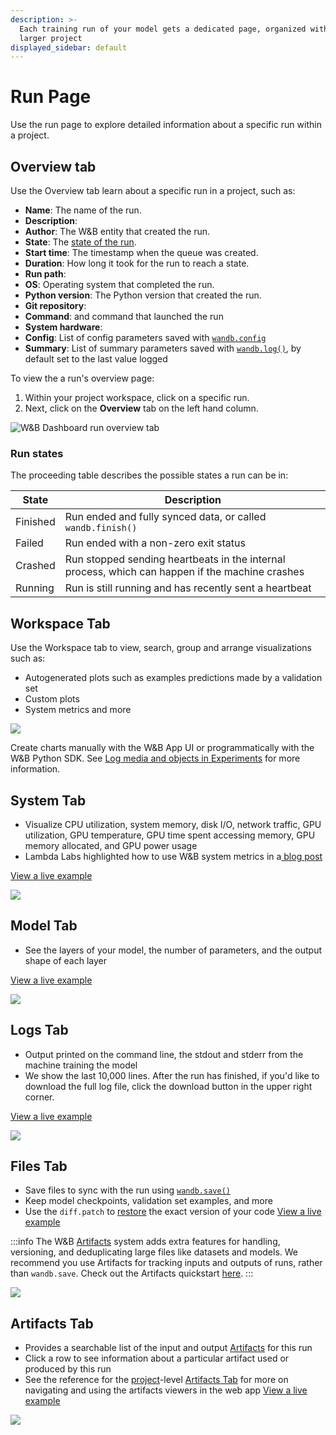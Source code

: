 ```yaml
---
description: >-
  Each training run of your model gets a dedicated page, organized within the
  larger project
displayed_sidebar: default
---
```


# Run Page
Use the run page to explore detailed information about a specific run within a project.

## Overview tab
Use the Overview tab learn about a specific run in a project, such as:

* **Name**: The name of the run.
* **Description**:
* **Author**: The W&B entity that created the run.
* **State**: The [state of the run](#run-states).
* **Start time**: The timestamp when the queue was created.
* **Duration**: How long it took for the run to reach a state.
* **Run path**:
* **OS**: Operating system that completed the run.
* **Python version**: The Python version that created the run.
* **Git repository**: 
* **Command**: and command that launched the run 
* **System hardware**:
* **Config**: List of config parameters saved with [`wandb.config`](../../../guides/track/config.md)
* **Summary**: List of summary parameters saved with [`wandb.log()`](../../../guides/track/log/intro.md), by default set to the last value logged

To view the a run's overview page:
1. Within your project workspace, click on a specific run.
2. Next, click on the **Overview** tab on the left hand column.

![W&B Dashboard run overview tab](/images/app_ui/wandb_run_overview_page.png)


<!-- The Python details are private, even if you make the page itself public. Here is an example of my run page in incognito on the left and my account on the right.

![](/images/app_ui/wandb_run_overview_page_2.png) -->

### Run states
The proceeding table describes the possible states a run can be in: 

| State | Description |
| ----- | ----- |
| Finished| Run ended and fully synced data, or called `wandb.finish()` |
| Failed | Run ended with a non-zero exit status | 
| Crashed | Run stopped sending heartbeats in the internal process, which can happen if the machine crashes | 
| Running | Run is still running and has recently sent a heartbeat  |

## Workspace Tab
Use the Workspace tab to view, search, group and arrange visualizations such as:

* Autogenerated plots such as examples predictions made by a validation set
* Custom plots
* System metrics and more

![](/images/app_ui/wandb-run-page-workspace-tab.png)

Create charts manually with the W&B App UI or programmatically with the W&B Python SDK. See [Log media and objects in Experiments](../../track/log/intro.md) for more information.

## System Tab

* Visualize CPU utilization, system memory, disk I/O, network traffic, GPU utilization, GPU temperature, GPU time spent accessing memory, GPU memory allocated, and GPU power usage
* Lambda Labs highlighted how to use W&B system metrics in a[ blog post](https://lambdalabs.com/blog/weights-and-bias-gpu-cpu-utilization/)

[View a live example](https://wandb.ai/stacey/deep-drive/runs/ki2biuqy/system?workspace=user-carey)

![](/images/app_ui/wandb_system_utilization.png)

## Model Tab

* See the layers of your model, the number of parameters, and the output shape of each layer

[View a live example](https://app.wandb.ai/stacey/deep-drive/runs/pr0os44x/model)

![](/images/app_ui/wandb_run_page_model_tab.png)

## Logs Tab

* Output printed on the command line, the stdout and stderr from the machine training the model
* We show the last 10,000 lines. After the run has finished, if you'd like to download the full log file, click the download button in the upper right corner.

[View a live example](https://app.wandb.ai/stacey/deep-drive/runs/pr0os44x/logs)

![](/images/app_ui/wandb_run_page_log_tab.png)

## Files Tab

* Save files to sync with the run using [`wandb.save()`](../../track/save-restore.md)
* Keep model checkpoints, validation set examples, and more
* Use the `diff.patch` to [restore](../../track/save-restore.md) the exact version of your code
  [View a live example](https://app.wandb.ai/stacey/deep-drive/runs/pr0os44x/files/media/images)

:::info
The W&B [Artifacts](../../artifacts/intro.md) system adds extra features for handling, versioning, and deduplicating large files like datasets and models. We recommend you use Artifacts for tracking inputs and outputs of runs, rather than `wandb.save`. Check out the Artifacts quickstart [here](../../artifacts/artifacts-walkthrough.md).
:::

![](/images/app_ui/wandb_run_page_files_tab.png)

## Artifacts Tab

* Provides a searchable list of the input and output [Artifacts](../../artifacts/intro.md) for this run
* Click a row to see information about a particular artifact used or produced by this run
* See the reference for the [project](project-page.md)-level [Artifacts Tab](project-page.md#artifacts-tab) for more on navigating and using the artifacts viewers in the web app [View a live example](https://wandb.ai/stacey/artifact\_july\_demo/runs/2cslp2rt/artifacts)

![](/images/app_ui/artifacts_tab.png)
